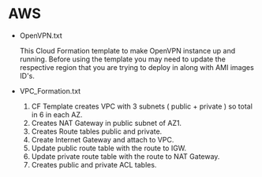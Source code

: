 # AWS

- OpenVPN.txt

	This Cloud Formation template to make OpenVPN instance up and running.
	Before using the template you may need to update the respective region that you are trying to deploy in along with AMI images ID's.

- VPC_Formation.txt
	1) CF Template creates VPC with 3 subnets ( public + private ) so total in 6 in each AZ.
	2) Creates NAT Gateway in public subnet of AZ1.
	3) Creates Route tables public and private.
	4) Create Internet Gateway and attach to VPC.
	5) Update public route table with the route to IGW.
	6) Update private route table with the route to NAT Gateway.
	7) Creates public and private ACL tables.
	
